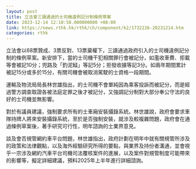 ```yaml
---
layout: post
title: 立法會三讀通過的士司機違例記分制條例草案
date: 2023-12-14 12:10:58.000000000 +08:00
link: https://news.rthk.hk/rthk/ch/component/k2/1732226-20231214.htm
categories: rthk
---
```


立法會以68票贊成、3票反對、13票棄權下，三讀通過政府引入的士司機違例記分制的條例草案。新安排下，當的士司機干犯相關罪行會被記分，如濫收車費、拒載等會被記10分；兜路及「釣泥鯭」等記5分；拒發收據等記3分。如兩年期間累計被記15分或多於15分，有關司機會被取消駕駛的士資格一段期間。

運輸及物流局局長林世雄指出，的士司機不會單純因為乘客投訴而被記分，而是經過警方調查取證各被法庭定罪之後才被記分，又強調記分制對大部分奉公守法的良好的士司機並無影響。

對於有議員建議，強制要求所有的士車廂安裝攝錄系統。林世雄說，政府會要求車隊持牌人將來安裝攝錄系統，至於是否強制安裝，就涉及較複雜問題，政府會在通過條例草案後，著手研究可行性，明年諮詢的士業界意見。

談及會否規管網約車平台問題，林世雄指出，政府計劃在明年中就有關規管所涉及的政策和法律觀點，以及海外經驗研究所得的要點，與業界及持份者溝通，並會視乎一宗涉及網約汽車平台司機司法覆核案件的進展，以及案件對規管制度可能帶來的影響等，擬定詳細建議，預料2025年上半年進行詳細諮詢。
